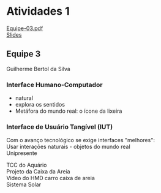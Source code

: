 # Atividades 1

[Equipe-03.pdf](Equipe-03.pdf)  
[Slides](Slides.pdf)  

## Equipe 3

Guilherme Bertol da Silva  

### Interface Humano-Computador  

- natural  
- explora os sentidos  
- Metáfora do mundo real: o ícone da lixeira  

### Interface de Usuário Tangível (IUT)  

Com o avanço tecnológico se exige interfaces "melhores":  
Usar interações naturais - objetos do mundo real  
Unipresente  

TCC do Aquário  
Projeto da Caixa da Areia  
Video do HMD carro caixa de areia  
Sistema Solar  
